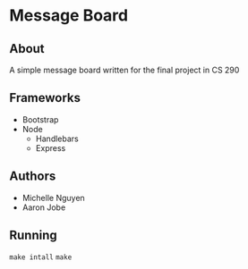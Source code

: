 # Message Board
## About
A simple message board written for the final project in CS 290

## Frameworks
* Bootstrap
* Node
    * Handlebars
    * Express

## Authors
* Michelle Nguyen
* Aaron Jobe

## Running
`make intall`
`make`
